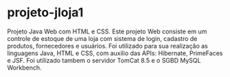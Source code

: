 # projeto-jloja1
Projeto Java Web com HTML e CSS.
Este projeto Web consiste em um controle de estoque de uma loja com sistema de login, cadastro de produtos, fornecedores e usuários.
Foi utilizado para sua realização as linguagens Java, HTML e CSS, com auxilio das APIs: Hibernate, PrimeFaces e JSF.
Foi utilizado tambem o servidor TomCat 8.5 e o SGBD MySQL Workbench.
